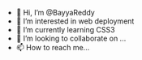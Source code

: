 - 👋 Hi, I’m @BayyaReddy
- 👀 I’m interested in web deployment
- 🌱 I’m currently learning CSS3
- 💞️ I’m looking to collaborate on ...
- 📫 How to reach me...

<!---
BayyaReddy7979/BayyaReddy7979 is a ✨ special ✨ repository because its `README.md` (this file) appears on your GitHub profile.
You can click the Preview link to take a look at your changes.
--->
